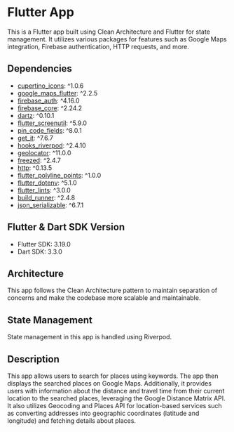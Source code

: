 # Flutter App

This is a Flutter app built using Clean Architecture and Flutter for state management. It utilizes various packages for features such as Google Maps integration, Firebase authentication, HTTP requests, and more.

## Dependencies

- [cupertino_icons](https://pub.dev/packages/cupertino_icons): ^1.0.6
- [google_maps_flutter](https://pub.dev/packages/google_maps_flutter): ^2.2.5
- [firebase_auth](https://pub.dev/packages/firebase_auth): ^4.16.0
- [firebase_core](https://pub.dev/packages/firebase_core): ^2.24.2
- [dartz](https://pub.dev/packages/dartz): ^0.10.1
- [flutter_screenutil](https://pub.dev/packages/flutter_screenutil): ^5.9.0
- [pin_code_fields](https://pub.dev/packages/pin_code_fields): ^8.0.1
- [get_it](https://pub.dev/packages/get_it): ^7.6.7
- [hooks_riverpod](https://pub.dev/packages/hooks_riverpod): ^2.4.10
- [geolocator](https://pub.dev/packages/geolocator): ^11.0.0
- [freezed](https://pub.dev/packages/freezed): ^2.4.7
- [http](https://pub.dev/packages/http): ^0.13.5
- [flutter_polyline_points](https://pub.dev/packages/flutter_polyline_points): ^1.0.0
- [flutter_dotenv](https://pub.dev/packages/flutter_dotenv): ^5.1.0
- [flutter_lints](https://pub.dev/packages/flutter_lints): ^3.0.0
- [build_runner](https://pub.dev/packages/build_runner): ^2.4.8
- [json_serializable](https://pub.dev/packages/json_serializable): ^6.7.1

## Flutter & Dart SDK Version

- Flutter SDK: 3.19.0
- Dart SDK: 3.3.0

## Architecture

This app follows the Clean Architecture pattern to maintain separation of concerns and make the codebase more scalable and maintainable.

## State Management

State management in this app is handled using Riverpod. 

## Description

This app allows users to search for places using keywords. The app then displays the searched places on Google Maps. Additionally, it provides users with information about the distance and travel time from their current location to the searched places, leveraging the Google Distance Matrix API. It also utilizes Geocoding and Places API for location-based services such as converting addresses into geographic coordinates (latitude and longitude) and fetching details about places.

